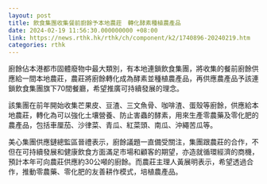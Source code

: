 ```yaml
---
layout: post
title: 飲食集團收集餐前廚餘予本地農莊　轉化酵素種植農產品
date: 2024-02-19 11:56:30.000000000 +08:00
link: https://news.rthk.hk/rthk/ch/component/k2/1740896-20240219.htm
categories: rthk
---
```


廚餘佔本港都市固體廢物中最大類別，有本地連鎖飲食集團，將收集的餐前廚餘供應給一間本地農莊，農莊將廚餘轉化成為酵素並種植農產品，再供應農產品予該連鎖飲食集團旗下70間餐廳，希望推廣可持續發展的理念。  

該集團在前年開始收集芒果皮、豆渣、三文魚骨、咖啡渣、蛋殼等廚餘，供應給本地農莊，轉化為可以強化土壤營養、防止害蟲的酵素，用來生產零農藥及零化肥的農產品，包括車厘茄、沙律菜、青瓜、紅菜頭、南瓜、沖繩苦瓜等。  

美心集團供應鏈總監區晉禮表示，廚餘議題一直備受關注，集團跟農莊的合作，不但在可持續發展和健康飲食方面滿足市場和顧客的期望，亦造就循環經濟的商機，預計本年可向農莊供應約30公噸的廚餘。而農莊主理人黃展明表示，希望透過合作，推動零農藥、零化肥的友善耕作模式，培植農產品。  
